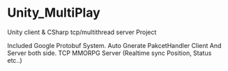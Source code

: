 # Unity_MultiPlay
Unity client &amp; CSharp tcp/multithread server Project

Included Google Protobuf System.
Auto Gnerate PakcetHandler Client And Server both side.
TCP MMORPG Server (Realtime sync Position, Status etc..)
